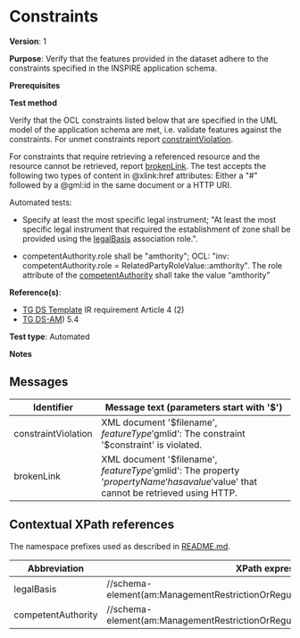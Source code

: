 # Constraints

**Version**: 1

**Purpose**: Verify that the features provided in the dataset adhere to the constraints specified in the INSPIRE application schema.

**Prerequisites**

**Test method**

Verify that the OCL constraints listed below that are specified in the UML model of the application schema are met, i.e. validate features against the constraints. For unmet constraints report [constraintViolation](#constraintViolation). 

For constraints that require retrieving a referenced resource and the resource cannot be retrieved, report [brokenLink](#brokenLink). The test accepts the following two types of content in @xlink:href attributes: Either a "#" followed by a @gml:id in the same document or a HTTP URI.

Automated tests:

* Specify at least the most specific legal instrument; "At least the most specific legal instrument that required the establishment of zone shall be provided using the [legalBasis](#legalBasis) association role.".

* competentAuthority.role shall be "amthority"; OCL: "inv: competentAuthority.role = RelatedPartyRoleValue::amthority". The role attribute of the [competentAuthority](#competentAuthority) shall take the value “amthority”

**Reference(s)**: 

* [TG DS Template](http://inspire.ec.europa.eu/id/ats/data-am/3.2/am-as/README#ref_TG_DS_tmpl) IR requirement Article 4 (2)
* [TG DS-AM](http://inspire.ec.europa.eu/id/ats/data-am/3.2/am-as/README#ref_TG_DS_Am)) 5.4

**Test type**: Automated

**Notes** 


## Messages

Identifier  |  Message text (parameters start with '$')
---------------------------------------------------------- | -------------------------------------------------------------------------
constraintViolation <a name="constraintViolation"/>  |  XML document '$filename', $featureType '$gmlid': The constraint '$constraint' is violated.
brokenLink <a name="brokenLink"/>  |  XML document '$filename', $featureType '$gmlid': The property '$propertyName' has a value '$value' that cannot be retrieved using HTTP.

## Contextual XPath references

The namespace prefixes used as described in [README.md](http://inspire.ec.europa.eu/id/ats/data-am/3.2/am-as/README#namespaces).

Abbreviation                                               |  XPath expression
---------------------------------------------------------- | -------------------------------------------------------------------------
legalBasis <a name="legalBasis"></a> 	| 	//schema-element(am:ManagementRestrictionOrRegulationZone)/am:legalBasis
competentAuthority <a name="competentAuthority"></a> 	| 	//schema-element(am:ManagementRestrictionOrRegulationZone)/am:competentAuthority

